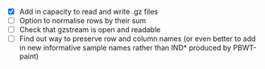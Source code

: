 - [x] Add in capacity to read and write .gz files
- [ ] Option to normalise rows by their sum
- [ ] Check that gzstream is open and readable
- [ ] Find out way to preserve row and column names (or even better to add in new informative sample names rather than IND* produced by PBWT-paint)
